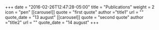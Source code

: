 +++
date = "2016-02-26T12:47:28-05:00"
title = "Publications"
weight = 2
icon = "pen"
[[carousel]]
  quote = "first quote"
  author  ="title1"
  url = ""
  quote_date = "13 august"
[[carousel]]
  quote = "second quote"
  author  ="title2"
  url = ""
  quote_date = "14 august"
+++
